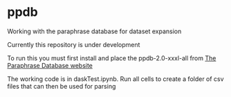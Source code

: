 # ppdb
Working with the paraphrase database for dataset expansion

Currently this repository is under development

To run this you must first install and place the ppdb-2.0-xxxl-all from [The Paraphrase Database website](http://paraphrase.org/#/download)

The working code is in daskTest.ipynb. Run all cells to create a folder of csv files that can then be used for parsing